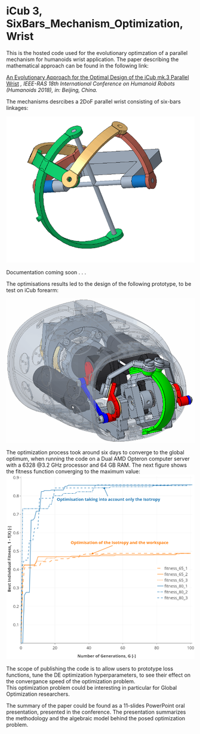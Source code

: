 # iCub 3, SixBars_Mechanism_Optimization, Wrist

This is the hosted code used for the evolutionary optimzation of a parallel mechanism for humanoids wrist application. 
The paper describing the mathematical approach can be found in the following link: 


[An Evolutionary Approach for the Optimal Design of the iCub mk.3 Parallel Wrist](https://www.researchgate.net/publication/328828290_An_Evolutionary_Approach_for_the_Optimal_Design_of_the_iCub_mk3_Parallel_Wrist?_sg=F0NScp3-mFuN89n5agVVzWKT0rdeRGterAEEYnv16CAgX67KeFH7g94dS4oQrIXYybYyCPxhh8xHLA.L__RNrN8yt5nkiSPKjh7KIs3BvnIhKsYuQAo84yzcz17hNp18nWL3_ROQTU1HyshxJXWlxLS0KeoFIn8uIl6yA&_sgd%5Bnc%5D=2&_sgd%5Bncwor%5D=0) 
*, IEEE-RAS 18th International Conference on Humanoid Robots (Humanoids 2018), in: Beijing, China.*

The mechanisms desrcibes a 2DoF parallel wrist consisting of six-bars linkages: 

![](media/mechanism.gif)

Documentation coming soon . . .

The optimisations results led to the design of the following prototype, to be test on iCub forearm: 

![](media/design_coupled.gif)

The optimization process took around six days to converge to the global optimum, when running the code on a Dual AMD Opteron
computer  server  with  a 6328 @3.2 GHz processor and 64 GB RAM. 
The next figure shows the fitness function converging to the maximum value: 
![](media/OptimisationResidual.png)

The scope of publishing the code is to allow users to prototype loss functions, tune the DE optimization hyperparameters, to see their effect on the convergance speed of the optimization problem.  
This optimization problem could be interesting in particular for Global Optimization researchers. 

The summary of the paper could be found as a 11-slides PowerPoint oral presentation, presented in the conference. 
The presentation summarizes the methodology and the algebraic model behind the posed optimization problem.  


